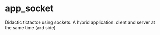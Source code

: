 # app_socket

Didactic tictactoe using sockets. A hybrid application: client and server at the same time (and side)
